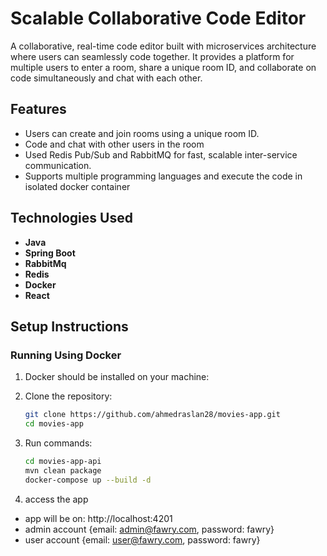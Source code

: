 # Scalable Collaborative Code Editor
A collaborative, real-time code editor built with microservices architecture where users can seamlessly code together. It provides a platform for multiple users to enter a room, share a unique room ID, and collaborate on code simultaneously and chat with each other.

## Features

- Users can create and join rooms using a unique room ID.
- Code and chat with other users in the room 
- Used Redis Pub/Sub and RabbitMQ for fast, scalable inter-service communication.
- Supports multiple programming languages and execute the code in isolated docker container 

## Technologies Used

- **Java**
- **Spring Boot**
- **RabbitMq**
- **Redis**
- **Docker**
- **React**

## Setup Instructions

### Running Using Docker
1. Docker should be installed on your machine:

2. Clone the repository:
   ```sh
   git clone https://github.com/ahmedraslan28/movies-app.git
   cd movies-app
   ```
3. Run commands:
   ```sh
   cd movies-app-api
   mvn clean package 
   docker-compose up --build -d 
   ```
4. access the app
* app will be on: http://localhost:4201
* admin account {email: admin@fawry.com, password: fawry}
* user account  {email: user@fawry.com, password: fawry}

